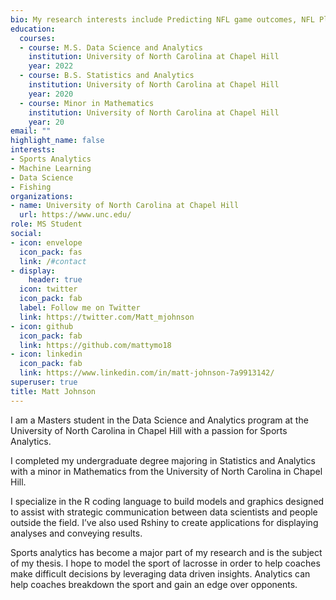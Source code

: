 ```yaml
---
bio: My research interests include Predicting NFL game outcomes, NFL Player Analysis, and EPL Player Analysis.
education:
  courses:
  - course: M.S. Data Science and Analytics
    institution: University of North Carolina at Chapel Hill
    year: 2022
  - course: B.S. Statistics and Analytics
    institution: University of North Carolina at Chapel Hill
    year: 2020
  - course: Minor in Mathematics
    institution: University of North Carolina at Chapel Hill
    year: 20
email: ""
highlight_name: false
interests:
- Sports Analytics
- Machine Learning
- Data Science
- Fishing
organizations:
- name: University of North Carolina at Chapel Hill
  url: https://www.unc.edu/
role: MS Student
social:
- icon: envelope
  icon_pack: fas
  link: /#contact
- display:
    header: true
  icon: twitter
  icon_pack: fab
  label: Follow me on Twitter
  link: https://twitter.com/Matt_mjohnson
- icon: github
  icon_pack: fab
  link: https://github.com/mattymo18
- icon: linkedin
  icon_pack: fab
  link: https://www.linkedin.com/in/matt-johnson-7a9913142/
superuser: true
title: Matt Johnson
---
```


I am a Masters student in the Data Science and Analytics program at the University of North Carolina in Chapel Hill with a passion for Sports Analytics.

I completed my undergraduate degree majoring in Statistics and Analytics with a minor in Mathematics from the University of North Carolina in Chapel Hill.

I specialize in the R coding language to build models and graphics designed to assist with strategic communication between data scientists and people outside the field. I’ve also used Rshiny to create applications for displaying analyses and conveying results.

Sports analytics has become a major part of my research and is the subject of my thesis. I hope to model the sport of lacrosse in order to help coaches make difficult decisions by leveraging data driven insights. Analytics can help coaches breakdown the sport and gain an edge over opponents. 
